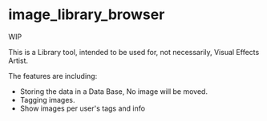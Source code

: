 # image_library_browser

WIP

This is a Library tool, intended to be used for, not necessarily, Visual
Effects Artist.

The features are including:
- Storing the data in a Data Base, No image will be moved.
- Tagging images.
- Show images per user's tags and info

